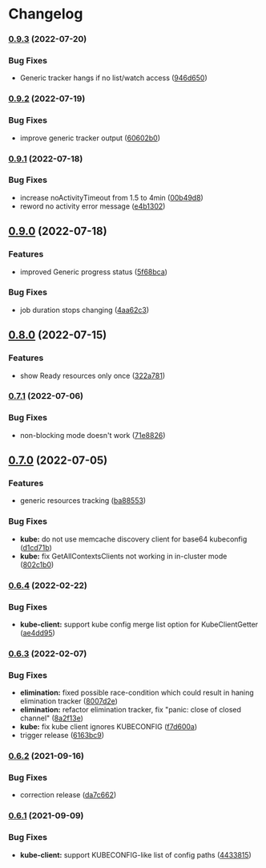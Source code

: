# Changelog

### [0.9.3](https://www.github.com/werf/kubedog/compare/v0.9.2...v0.9.3) (2022-07-20)


### Bug Fixes

* Generic tracker hangs if no list/watch access ([946d650](https://www.github.com/werf/kubedog/commit/946d650746a249a92c0cdbc241958ecb519c8a88))

### [0.9.2](https://www.github.com/werf/kubedog/compare/v0.9.1...v0.9.2) (2022-07-19)


### Bug Fixes

* improve generic tracker output ([60602b0](https://www.github.com/werf/kubedog/commit/60602b05cc942cd27ef5354be15c2d744a2e5092))

### [0.9.1](https://www.github.com/werf/kubedog/compare/v0.9.0...v0.9.1) (2022-07-18)


### Bug Fixes

* increase noActivityTimeout from 1.5 to 4min ([00b49d8](https://www.github.com/werf/kubedog/commit/00b49d814dc0d807e374967fc19ce9d38c9dde28))
* reword no activity error message ([e4b1302](https://www.github.com/werf/kubedog/commit/e4b13020cca2f0a175c51316945dd478b79d4d9a))

## [0.9.0](https://www.github.com/werf/kubedog/compare/v0.8.0...v0.9.0) (2022-07-18)


### Features

* improved Generic progress status ([5f68bca](https://www.github.com/werf/kubedog/commit/5f68bca131024ed5a5b791f3194f98e3304e5b16))


### Bug Fixes

* job duration stops changing ([4aa62c3](https://www.github.com/werf/kubedog/commit/4aa62c3bc21778b4fd2aff2c7b28432d54a3524c))

## [0.8.0](https://www.github.com/werf/kubedog/compare/v0.7.1...v0.8.0) (2022-07-15)


### Features

* show Ready resources only once ([322a781](https://www.github.com/werf/kubedog/commit/322a781e52bb75be2ab39c2bc22ff1ab091c39dd))

### [0.7.1](https://www.github.com/werf/kubedog/compare/v0.7.0...v0.7.1) (2022-07-06)


### Bug Fixes

* non-blocking mode doesn't work ([71e8826](https://www.github.com/werf/kubedog/commit/71e88261b930965dd473af7274b0ec3f9dd7e9ba))

## [0.7.0](https://www.github.com/werf/kubedog/compare/v0.6.4...v0.7.0) (2022-07-05)


### Features

* generic resources tracking ([ba88553](https://www.github.com/werf/kubedog/commit/ba88553162024253f8d00be930931ebca0975b07))


### Bug Fixes

* **kube:** do not use memcache discovery client for base64 kubeconfig ([d1cd71b](https://www.github.com/werf/kubedog/commit/d1cd71bd4f07f0913acb7c2bfdee72ba865cf9a0))
* **kube:** fix GetAllContextsClients not working in in-cluster mode ([802c1b0](https://www.github.com/werf/kubedog/commit/802c1b0fd9afde8ca41eeee7719f0ddb0a4f9dfd))

### [0.6.4](https://www.github.com/werf/kubedog/compare/v0.6.3...v0.6.4) (2022-02-22)


### Bug Fixes

* **kube-client:** support kube config merge list option for KubeClientGetter ([ae4dd95](https://www.github.com/werf/kubedog/commit/ae4dd95bf6e7df5ca850a81dd6078dc801217242))

### [0.6.3](https://www.github.com/werf/kubedog/compare/v0.6.2...v0.6.3) (2022-02-07)


### Bug Fixes

* **elimination:** fixed possible race-condition which could result in haning elimination tracker ([8007d2e](https://www.github.com/werf/kubedog/commit/8007d2ebfcda7ace85fa43f77b24e0d2b63114ac))
* **elimination:** refactor elimination tracker, fix "panic: close of closed channel" ([8a2f13e](https://www.github.com/werf/kubedog/commit/8a2f13ef93de699ce1225d6aa2824e4b91ec19db))
* **kube:** fix kube client ignores KUBECONFIG ([f7d600a](https://www.github.com/werf/kubedog/commit/f7d600a51cbcb3fdf9df8f11028b4888ac4d61fe))
* trigger release ([6163bc9](https://www.github.com/werf/kubedog/commit/6163bc9d2a5f09e1353a1c88cc869c1a7d41392c))

### [0.6.2](https://www.github.com/werf/kubedog/compare/v0.6.1...v0.6.2) (2021-09-16)


### Bug Fixes

* correction release ([da7c662](https://www.github.com/werf/kubedog/commit/da7c6620158ebbb5e0bd3b7026173517ec38900c))

### [0.6.1](https://www.github.com/werf/kubedog/compare/v0.6.0...v0.6.1) (2021-09-09)


### Bug Fixes

* **kube-client:** support KUBECONFIG-like list of config paths ([4433815](https://www.github.com/werf/kubedog/commit/44338155c27b2c25963aea72123f3dea2045c572))
